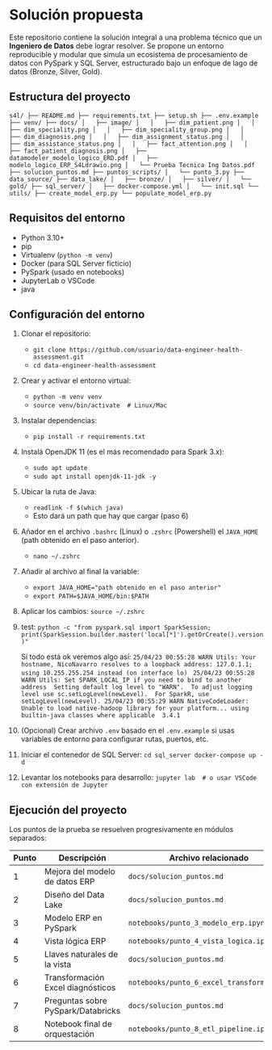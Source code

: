 # Solución propuesta

Este repositorio contiene la solución integral a una problema técnico que un **Ingeniero de Datos** debe lograr resolver. Se propone un entorno reproducible  y modular que simula un ecosistema de procesamiento de datos con PySpark y SQL Server, estructurado bajo un enfoque de lago de datos (Bronze, Silver, Gold).

## Estructura del proyecto

`s4l/
├── README.md
├── requirements.txt
├── setup.sh
├── .env.example
├── venv/
├── docs/
│   ├── image/
│   │   ├── dim_patient.png
│   │   ├── dim_speciality.png
│   │   ├── dim_speciality_group.png
│   │   ├── dim_diagnosis.png
│   │   ├── dim_assignment_status.png
│   │   ├── dim_assistance_status.png
│   │   ├── fact_attention.png
│   │   ├── fact_patient_diagnosis.png
│   ├── datamodeler_modelo_logico_ERD.pdf
│   ├── modelo_logico_ERP_S4Ldrawio.png
│   └── Prueba Tecnica Ing Datos.pdf
├── solucion_puntos.md
├── puntos_scripts/
│   └── punto_3.py
├── data_source/
├── data_lake/
│   ├── bronze/
│   ├── silver/
│   └── gold/
├── sql_server/
│   ├── docker-compose.yml
│   └── init.sql
└── utils/
    ├── create_model_erp.py
    └── populate_model_erp.py`

## Requisitos del entorno

* Python 3.10+
* pip
* Virtualenv (`python -m venv`)
* Docker (para SQL Server ficticio)
* PySpark (usado en notebooks)
* JupyterLab o VSCode
* java

## Configuración del entorno

1. Clonar el repositorio:

   * `git clone https://github.com/usuario/data-engineer-health-assessment.git`
   * `cd data-engineer-health-assessment`
2. Crear y activar el entorno virtual:

   * `python -m venv venv`
   * `source venv/bin/activate  # Linux/Mac`
3. Instalar dependencias:

   * `pip install -r requirements.txt `
4. Instalá OpenJDK 11 (es el más recomendado para Spark 3.x):

   * `sudo apt update`
   * `sudo apt install openjdk-11-jdk -y`
5. Ubicar la ruta de Java:

   * `readlink -f $(which java)`
   * Esto dará un path que hay que cargar (paso 6)
6. Añador en el archivo `.bashrc` (Linux) o `.zshrc` (Powershell) el `JAVA_HOME` (path obtenido en el paso anterior).

   * `nano ~/.zshrc`
7. Añadir al archivo al final la variable:

   * `export JAVA_HOME="path obtenido en el paso anterior"  `
   * `export PATH=$JAVA_HOME/bin:$PATH `
8. Aplicar los cambios:
   `source ~/.zshrc`
9. test: `python -c "from pyspark.sql import SparkSession; print(SparkSession.builder.master('local[*]').getOrCreate().version)"`

   Si todo está ok veremos algo así:
   `25/04/23 00:55:28 WARN Utils: Your hostname, NicoNavarro resolves to a loopback address: 127.0.1.1; using 10.255.255.254 instead (on interface lo) `
   `25/04/23 00:55:28 WARN Utils: Set SPARK_LOCAL_IP if you need to bind to another address  Setting default log level to "WARN".  To adjust logging level use sc.setLogLevel(newLevel).  For SparkR, use setLogLevel(newLevel). 25/04/23 00:55:29 WARN NativeCodeLoader: Unable to load native-hadoop library for your platform... using builtin-java classes where applicable  3.4.1`
10. (Opcional) Crear archivo `.env` basado en el `.env.example` si usas variables de entorno para configurar rutas, puertos, etc.
11. Iniciar el contenedor de SQL Server:
    `cd sql_server docker-compose up -d`
12. Levantar los notebooks para desarrollo:
    `jupyter lab  # o usar VSCode con extensión de Jupyter`

## Ejecución del proyecto

Los puntos de la prueba se resuelven progresivamente en módulos separados:

| Punto | Descripción                        | Archivo relacionado                         |
| ----- | ----------------------------------- | ------------------------------------------- |
| 1     | Mejora del modelo de datos ERP      | `docs/solucion_puntos.md`                 |
| 2     | Diseño del Data Lake               | `docs/solucion_puntos.md`                 |
| 3     | Modelo ERP en PySpark               | `notebooks/punto_3_modelo_erp.ipynb`      |
| 4     | Vista lógica ERP                   | `notebooks/punto_4_vista_logica.ipynb`    |
| 5     | Llaves naturales de la vista        | `docs/solucion_puntos.md`                 |
| 6     | Transformación Excel diagnósticos | `notebooks/punto_6_excel_transform.ipynb` |
| 7     | Preguntas sobre PySpark/Databricks  | `docs/solucion_puntos.md`                 |
| 8     | Notebook final de orquestación     | `notebooks/punto_8_etl_pipeline.ipynb`    |
